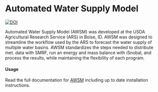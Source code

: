 # Automated Water Supply Model

[![DOI](https://readthedocs.org/projects/awsm/badge/)](https://awsm.readthedocs.io)


Automated Water Supply Model (AWSM) was developed at
the USDA Agricultural Research Service (ARS) in Boise, ID. AWSM was designed to
streamline the workflow used by the ARS to forecast the water supply of multiple
water basins. AWSM standardizes the steps needed to distribute met. data with
SMRF, run an energy and mass balance with iSnobal, and process the results,
while maintaining the flexibility of each program.

#### Usage
Read the full documentation for [AWSM](https://awsm.readthedocs.io) including up to
date installation instructions.
